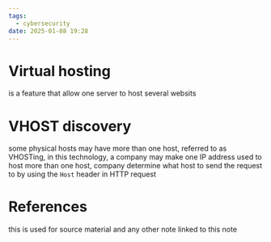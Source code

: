 ```yaml
---
tags:
  - cybersecurity
date: 2025-01-08 19:28
---
```

# Virtual hosting
is a feature that allow one server to host several websits

# VHOST discovery
some physical hosts may have more than one host, referred to as VHOSTing, in this technology, a company may make one IP address used to host more than one host, company determine what host to send the request to by using the `Host` header in HTTP request




# References
this is used for source material and any other note linked to this note

